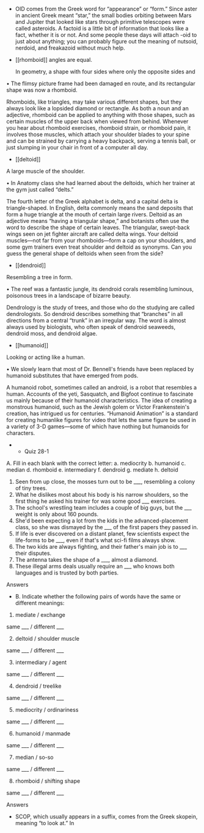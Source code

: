 - OID  comes  from  the  Greek  word  for  “appearance”  or  “form.”  Since  aster  in  ancient  Greek  meant
“star,”  the  small  bodies  orbiting  between  Mars  and  Jupiter  that  looked  like  stars  through  primitive
telescopes were called asteroids. A factoid is a little bit of information that looks like a fact, whether
it  is  or  not.  And  some  people  these  days  will  attach  -oid  to  just  about  anything;  you  can  probably
figure out the meaning of nutsoid, nerdoid, and freakazoid without much help.

- [[rhomboid]] 
angles are equal. 

  In  geometry,  a  shape  with  four  sides  where  only  the  opposite  sides  and

•  The  flimsy  picture  frame  had  been  damaged  en  route,  and  its  rectangular  shape  was  now  a
rhomboid. 

Rhomboids,  like  triangles,  may  take  various  different  shapes,  but  they  always  look  like  a  lopsided
diamond  or  rectangle.  As  both  a  noun  and  an  adjective,  rhomboid  can  be  applied  to  anything  with
those  shapes,  such  as  certain  muscles  of  the  upper  back  when  viewed  from  behind.  Whenever  you
hear about rhomboid exercises, rhomboid strain, or rhomboid pain, it involves those muscles, which
attach your shoulder blades to your spine and can be strained by carrying a heavy backpack, serving a
tennis ball, or just slumping in your chair in front of a computer all day.

- [[deltoid]] 

 A large muscle of the shoulder. 

• In Anatomy class she had learned about the deltoids, which her trainer at the gym just called “delts.”

The  fourth  letter  of  the  Greek  alphabet  is  delta,  and  a  capital  delta  is  triangle-shaped.  In  English,
delta commonly means the sand deposits that form a huge triangle at the mouth of certain large rivers.
Deltoid  as  an  adjective  means  “having  a  triangular  shape,”  and  botanists  often  use  the  word  to
describe the shape of certain leaves. The triangular, swept-back wings seen on jet fighter aircraft are
called  delta  wings.  Your  deltoid  muscles—not  far  from  your  rhomboids—form  a  cap  on  your
shoulders,  and  some  gym  trainers  even  treat  shoulder and deltoid  as  synonyms.  Can  you  guess  the
general shape of deltoids when seen from the side?

- [[dendroid]] 

 Resembling a tree in form. 

•  The  reef  was  a  fantastic  jungle,  its  dendroid  corals  resembling  luminous,  poisonous  trees  in  a
landscape of bizarre beauty. 

Dendrology  is  the  study  of  trees,  and  those  who  do  the  studying  are  called  dendrologists.  So
dendroid describes something that “branches” in all directions from a central “trunk” in an irregular
way. The word is almost always used by biologists, who often speak of dendroid seaweeds, dendroid
moss, and dendroid algae.

- [[humanoid]] 

 Looking or acting like a human. 

• We slowly learn that most of Dr. Bennell's friends have been replaced by humanoid substitutes that
have emerged from pods. 

A humanoid robot, sometimes called an android, is a robot that resembles a human. Accounts of the
yeti, Sasquatch, and Bigfoot continue to fascinate us mainly because of their humanoid characteristics.
The  idea  of  creating  a  monstrous  humanoid,  such  as  the  Jewish  golem  or  Victor  Frankenstein's
creation, has intrigued us for centuries. “Humanoid Animation” is a standard for creating humanlike
figures for video that lets the same figure be used in a variety of 3-D games—some of which have
nothing but humanoids for characters.

- - Quiz 28-1

A. Fill in each blank with the correct letter:
a. mediocrity
b. humanoid
c. median
d. rhomboid
e. intermediary
f. dendroid
g. mediate
h. deltoid
1. Seen from up close, the mosses turn out to be ___, resembling a colony of tiny trees.
2. What he dislikes most about his body is his narrow shoulders, so the first thing he asked his trainer
for was some good ___ exercises.
3. The school's wrestling team includes a couple of big guys, but the ___ weight is only about 160
pounds.
4. She'd been expecting a lot from the kids in the advanced-placement class, so she was dismayed by
the ___ of the first papers they passed in.
5. If life is ever discovered on a distant planet, few scientists expect the life-forms to be ___, even if
that's what sci-fi films always show.
6. The two kids are always fighting, and their father's main job is to ___ their disputes.
7. The antenna takes the shape of a ___, almost a diamond.
8. These illegal arms deals usually require an ___ who knows both languages and is trusted by both
parties.

Answers

- B. Indicate whether the following pairs of words have the same or different meanings:
1. mediate / exchange

same ___ / different ___

2. deltoid / shoulder muscle

same ___ / different ___

3. intermediary / agent

same ___ / different ___

4. dendroid / treelike

same ___ / different ___

5. mediocrity / ordinariness

same ___ / different ___

6. humanoid / manmade

same ___ / different ___

7. median / so-so

same ___ / different ___

8. rhomboid / shifting shape

same ___ / different ___

Answers

- SCOP,  which  usually  appears  in  a  suffix,  comes  from  the  Greek  skopein,  meaning  “to  look  at.”  In
